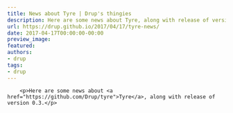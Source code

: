 ```yaml
---
title: News about Tyre | Drup's thingies
description: Here are some news about Tyre, along with release of version 0.3.
url: https://drup.github.io/2017/04/17/tyre-news/
date: 2017-04-17T00:00:00-00:00
preview_image:
featured:
authors:
- drup
tags:
- drup
---
```



        
        
        
        <p>Here are some news about <a href="https://github.com/Drup/tyre">Tyre</a>, along with release of version 0.3.</p>


        
        
